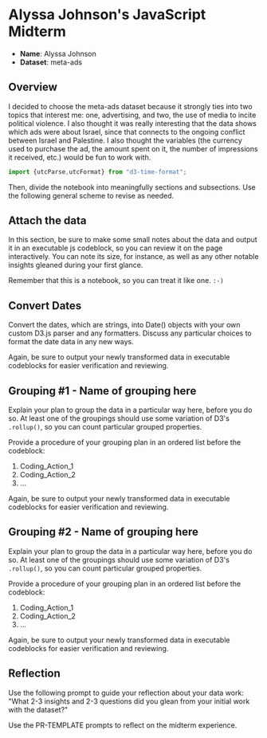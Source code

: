 # Alyssa Johnson's JavaScript Midterm

- **Name**: Alyssa Johnson
- **Dataset**: meta-ads

## Overview

I decided to choose the meta-ads dataset because it strongly ties into two topics that interest me: one, advertising, and two, the use of media to incite political violence. I also thought it was really interesting that the data shows which ads were about Israel, since that connects to the ongoing conflict between Israel and Palestine. I also thought the variables (the currency used to purchase the ad, the amount spent on it, the number of impressions it received, etc.) would be fun to work with. 

```js
import {utcParse,utcFormat} from "d3-time-format";
```

Then, divide the notebook into meaningfully sections and subsections.
Use the following general scheme to revise as needed.

## Attach the data

In this section, be sure to make some small notes about the data and output it
in an executable js codeblock, so you can review it on the page interactively.
You can note its size, for instance, as well as any other notable insights
gleaned during your first glance.

Remember that this is a notebook, so you can treat it like one. `:-)`

## Convert Dates

Convert the dates, which are strings, into Date() objects with your own custom
D3.js parser and any formatters. Discuss any particular choices to format the
date data in any new ways.

Again, be sure to output your newly transformed data in executable codeblocks
for easier verification and reviewing.

## Grouping #1 - Name of grouping here

Explain your plan to group the data in a particular way here, before you do so.
At least one of the groupings should use some variation of D3's `.rollup()`, so
you can count particular grouped properties.

Provide a procedure of your grouping plan in an ordered list before the codeblock:

1. Coding_Action_1
2. Coding_Action_2
3. ...

Again, be sure to output your newly transformed data in executable codeblocks
for easier verification and reviewing.

## Grouping #2 - Name of grouping here

Explain your plan to group the data in a particular way here, before you do so.
At least one of the groupings should use some variation of D3's `.rollup()`, so
you can count particular grouped properties.

Provide a procedure of your grouping plan in an ordered list before the codeblock:

1. Coding_Action_1
2. Coding_Action_2
3. ...

Again, be sure to output your newly transformed data in executable codeblocks
for easier verification and reviewing.

## Reflection

Use the following prompt to guide your reflection about your data work:
"What 2-3 insights and 2-3 questions did you glean from your initial work
with the dataset?"

Use the PR-TEMPLATE prompts to reflect on the midterm experience.

```